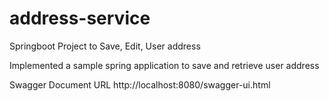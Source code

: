 # address-service
Springboot Project to Save, Edit, User address

Implemented a sample spring application to save and retrieve user address

Swagger Document URL
http://localhost:8080/swagger-ui.html

